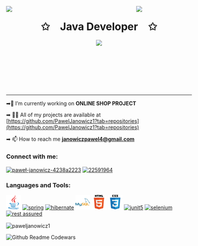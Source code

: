 <img align="left" src="https://user-images.githubusercontent.com/65187002/144930161-2f783401-8d27-4fdf-a2f7-cc0ba32f1f1f.gif" width="30%" style="display:inline;">
<img align="right" src="https://user-images.githubusercontent.com/65187002/144930161-2f783401-8d27-4fdf-a2f7-cc0ba32f1f1f.gif" width="30%" style="display:inline;">
<p align="center">
    <h1 align="center">✩&emsp;Java Developer&emsp;✩</h1>
</p>
<p align="center">
    <img src="https://readme-typing-svg.herokuapp.com/?lines=Hello!+I'm+Paweł!;Welcome+to+my+profile!;Have+a+look+around!&font=Fira%20Code&color=%23D62F79&center=true&width=280&height=50">
</p>
<br>
<br>
<br>
<br>
<br>
<br>
<hr>

➡🔭 I’m currently working on **ONLINE SHOP PROJECT**

➡ 👨‍💻 All of my projects are available at [https://github.com/PawelJanowicz1?tab=repositories](https://github.com/PawelJanowicz1?tab=repositories)

➡ 📫 How to reach me **janowiczpawel4@gmail.com**

<h3 align="left">Connect with me:</h3>
<p align="left">
<a href="https://linkedin.com/in/paweł-janowicz-4238a2223" target="blank"><img align="center" src="https://raw.githubusercontent.com/rahuldkjain/github-profile-readme-generator/master/src/images/icons/Social/linked-in-alt.svg" alt="paweł-janowicz-4238a2223" height="30" width="40" /></a>
<a href="https://stackoverflow.com/users/22591964" target="blank"><img align="center" src="https://raw.githubusercontent.com/rahuldkjain/github-profile-readme-generator/master/src/images/icons/Social/stack-overflow.svg" alt="22591964" height="30" width="40" /></a>
</p>

<h3 align="left">Languages and Tools:</h3>
<p align="left"> <a href="https://www.java.com" target="_blank" rel="noreferrer"> <img src="https://raw.githubusercontent.com/devicons/devicon/master/icons/java/java-original.svg" alt="java" width="40" height="40"/><a/>
  <a href="https://spring.io/" target="_blank" rel="noreferrer"> <img src="https://www.vectorlogo.zone/logos/springio/springio-icon.svg" alt="spring" width="40" height="40"/></a>
  <a href="https://hibernate.org" target="_blank" rel="noreferrer"> <img src="https://fs.siteor.com/javatech/files/hibernate2.png" alt="hibernate" width="40" height="40"/></a>
  <a href="https://www.mysql.com/" target="_blank" rel="noreferrer"> <img src="https://raw.githubusercontent.com/devicons/devicon/master/icons/mysql/mysql-original-wordmark.svg" alt="mysql" width="40" height="40"/></a>
  <a href="https://www.w3.org/html/" target="_blank" rel="noreferrer"> <img src="https://raw.githubusercontent.com/devicons/devicon/master/icons/html5/html5-original-wordmark.svg" alt="html5" width="40" height="40"/></a>
  <a href="https://www.w3schools.com/css/" target="_blank" rel="noreferrer"> <img src="https://raw.githubusercontent.com/devicons/devicon/master/icons/css3/css3-original-wordmark.svg" alt="css3" width="40" height="40"/></a>
  <a href="https://junit.org/junit5/" target="_blank" rel="noreferrer"> <img src="https://junit.org/junit5/assets/img/junit5-logo.png" alt="junit5" width="40" height="40"/></a>
  <a href="https://www.selenium.dev" target="_blank" rel="noreferrer"> <img src="https://upload.wikimedia.org/wikipedia/commons/d/d5/Selenium_Logo.png" alt="selenium" width="40" height="40"/></a>
  <a href="https://rest-assured.io" target="_blank" rel="noreferrer"> <img src="https://avatars0.githubusercontent.com/u/19369327?s=400&v=4" alt="rest assured" width="40" height="40"/></a>
</p>

<p><img align="center" src="https://github-readme-stats.vercel.app/api/top-langs?username=paweljanowicz1&show_icons=true&theme=tokyonight&locale=en&layout=compact" alt="paweljanowicz1" /></p> 


![Github Readme Codewars](https://codewars-stats-ignacio-cuadra.vercel.app/?username=PawelJanowicz&theme=dark)




